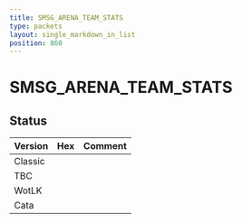 ```yaml
---
title: SMSG_ARENA_TEAM_STATS
type: packets
layout: single_markdown_in_list
position: 860
---
```


# SMSG_ARENA_TEAM_STATS

## Status

Version | Hex | Comment
---------- | ---------- | ---------- 
Classic |  |  
TBC |  |  
WotLK |  |  
Cata |  |  
